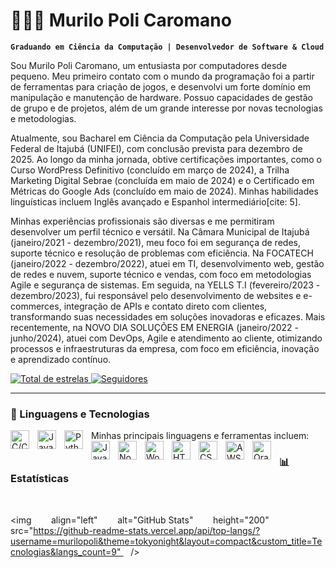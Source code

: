 # 👨🏻‍💻 Murilo Poli Caromano

**`Graduando em Ciência da Computação | Desenvolvedor de Software & Cloud`**

Sou Murilo Poli Caromano, um entusiasta por computadores desde pequeno. Meu primeiro contato com o mundo da programação foi a partir de ferramentas para criação de jogos, e desenvolvi um forte domínio em manipulação e manutenção de hardware. Possuo capacidades de gestão de grupo e de projetos, além de um grande interesse por novas tecnologias e metodologias.

Atualmente, sou Bacharel em Ciência da Computação pela Universidade Federal de Itajubá (UNIFEI), com conclusão prevista para dezembro de 2025. Ao longo da minha jornada, obtive certificações importantes, como o Curso WordPress Definitivo (concluído em março de 2024), a Trilha Marketing Digital Sebrae (concluída em maio de 2024) e o Certificado em Métricas do Google Ads (concluído em maio de 2024). Minhas habilidades linguísticas incluem Inglês avançado e Espanhol intermediário[cite: 5].

Minhas experiências profissionais são diversas e me permitiram desenvolver um perfil técnico e versátil. Na Câmara Municipal de Itajubá (janeiro/2021 - dezembro/2021), meu foco foi em segurança de redes, suporte técnico e resolução de problemas com eficiência. Na FOCATECH (janeiro/2022 - dezembro/2022), atuei em TI, desenvolvimento web, gestão de redes e nuvem, suporte técnico e vendas, com foco em metodologias Agile e segurança de sistemas. Em seguida, na YELLS T.I (fevereiro/2023 - dezembro/2023), fui responsável pelo desenvolvimento de websites e e-commerces, integração de APIs e contato direto com clientes, transformando suas necessidades em soluções inovadoras e eficazes. Mais recentemente, na NOVO DIA SOLUÇÕES EM ENERGIA (janeiro/2022 - junho/2024), atuei com DevOps, Agile e atendimento ao cliente, otimizando processos e infraestruturas da empresa, com foco em eficiência, inovação e aprendizado contínuo.

<p align="left">
    <a href="https://github.com/murilopoli?tab=repositories">
        <img 
            alt="Total de estrelas" 
            title="Total de estrelas GitHub" 
            src="https://custom-icon-badges.demolab.com/github/stars/murilopoli?color=55960c&style=for-the-badge&labelColor=488207&logo=star&label=estrelas"
        />
    </a>
    <a href="https://github.com/murilopoli?tab=followers">
        <img 
            alt="Seguidores" 
            title="Me siga no GitHub" 
            src="https://custom-icon-badges.demolab.com/github/followers/murilopoli?color=236ad3&labelColor=1155ba&style=for-the-badge&logo=github&label=Seguidores&logoColor=white"
        />
    </a>
</p>

---

### 🤖 Linguagens e Tecnologias

Minhas principais linguagens e ferramentas incluem:
<img align="left" alt="C/C++" title="C/C++" width="30px" style="padding-right: 10px;" src="https://cdn.jsdelivr.net/gh/devicons/devicon@latest/icons/cplusplus/cplusplus-original.svg"/>
<img align="left" alt="Java" title="Java" width="30px" style="padding-right: 10px;" src="https://cdn.jsdelivr.net/gh/devicons/devicon@latest/icons/java/java-original.svg"/>
<img align="left" alt="Python" title="Python" width="30px" style="padding-right: 10px;" src="https://cdn.jsdelivr.net/gh/devicons/devicon@latest/icons/python/python-original.svg"/>
<img align="left" alt="JavaScript" title="JavaScript" width="30px" style="padding-right: 10px;" src="https://cdn.jsdelivr.net/gh/devicons/devicon@latest/icons/javascript/javascript-original.svg"/>
<img align="left" alt="Node.JS" title="Node.JS" width="30px" style="padding-right: 10px;" src="https://cdn.jsdelivr.net/gh/devicons/devicon@latest/icons/nodejs/nodejs-original.svg"/>
<img align="left" alt="WordPress" title="WordPress" width="30px" style="padding-right: 10px;" src="https://cdn.jsdelivr.net/gh/devicons/devicon@latest/icons/wordpress/wordpress-original.svg"/>
<img align="left" alt="HTML" title="HTML" width="30px" style="padding-right: 10px;" src="https://cdn.jsdelivr.net/gh/devicons/devicon@latest/icons/html5/html5-original.svg"/>
<img align="left" alt="CSS" title="CSS" width="30px" style="padding-right: 10px;" src="https://cdn.jsdelivr.net/gh/devicons/devicon@latest/icons/css3/css3-original.svg"/>
<img align="left" alt="AWS Cloud" title="AWS Cloud" width="30px" style="padding-right: 10px;" src="https://cdn.jsdelivr.net/gh/devicons/devicon@latest/icons/amazonwebservices/amazonwebservices-original.svg"/>
<img align="left" alt="Oracle Cloud" title="Oracle Cloud" width="30px" style="padding-right: 10px;" src="https://cdn.jsdelivr.net/gh/devicons/devicon@latest/icons/oracle/oracle-original.svg"/>

### 📊 Estatísticas

<p>
  <img 
    align="left" 
    alt="GitHub Stats" 
    height="200" 
    style="padding-right: 10px;" 
    src="https://github-readme-stats.vercel.app/api?username=murilopoli&show_icons=true&theme=tokyonight&include_all_commits=true&locale=pt-br" 
  />

<img 
      align="left" 
      alt="GitHub Stats" 
      height="200" 
      src="https://github-readme-stats.vercel.app/api/top-langs/?username=murilopoli&theme=tokyonight&layout=compact&custom_title=Tecnologias&langs_count=9" 
  />

</p>
